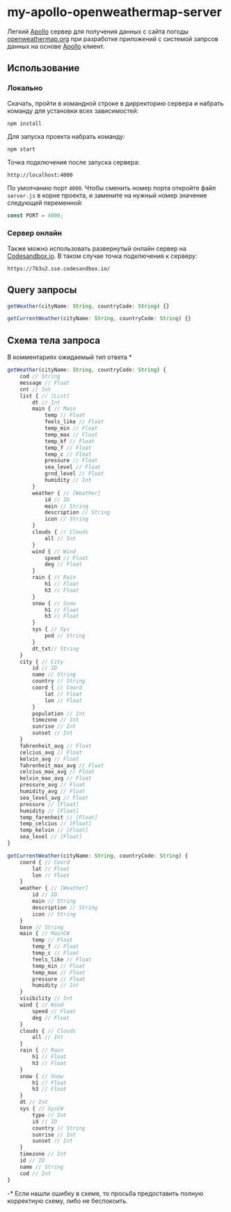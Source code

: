 # my-apollo-openweathermap-server

Легкий [Apollo](https://www.apollographql.com/docs/apollo-server/) сервер для получения данных с сайта погоды [openweathermap.org](openweathermap.org) при разработке приложений с системой запрсов данных на основе [Apollo](https://www.apollographql.com/docs/react/) клиент.

## Использование

### Локально

Скачать, пройти в командной строке в дирректорию сервера и набрать команду для установки всех зависимостей:

```
npm install
```

Для запуска проекта набрать команду:

```
npm start
```

Точка подключения после запуска сервера:

```
http://localhost:4000
```

По умолчанию порт `4000`. Чтобы сменить номер порта откройте файл `server.js` в корне проекта, и замените на нужный номер значение следующей переменной:

```js
const PORT = 4000;
```

### Сервер онлайн

Также можно использовать развернутый онлайн сервер на [Codesandbox.io](https://codesandbox.io/). В таком случае точка подключения к серверу:

```
https://7b3u2.sse.codesandbox.io/
```

## Query запросы

```js
getWeather(cityName: String, countryCode: String) {}

getCurrentWeather(cityName: String, countryCode: String) {}
```

## Схема тела запроса

В комментариях ожидаемый тип ответа \*

```js
getWeather(cityName: String, countryCode: String) {
    cod // String
    message // Float
    cnt // Int
    list { // [List]
        dt // Int
        main { // Main
            temp // Float
            feels_like // Float
            temp_min // Float
            temp_max // Float
            temp_kf // Float
            temp_f // Float
            temp_c // Float
            pressure // Float
            sea_level // Float
            grnd_level // Float
            humidity // Int
        }
        weather { // [Weather]
            id // ID
            main // String
            description // String
            icon // String
        }
        clouds { // Clouds
            all // Int
        }
        wind { // Wind
            speed // Float
            deg // Float
        }
        rain { // Rain
            h1 // Float
            h3 // Float
        }
        snow { // Snow
            h1 // Float
            h3 // Float
        }
        sys { // Sys
            pod // String
        }
        dt_txt// String
    }
    city { // City
        id // ID
        name // String
        country // String
        coord { // Coord
            lat // Float
            lon // Float
        }
        population // Int
        timezone // Int
        sunrise // Int
        sunset // Int
    }
    fahrenheit_avg // Float
    celcius_avg // Float
    kelvin_avg // Float
    fahrenheit_max_avg // Float
    celcius_max_avg // Float
    kelvin_max_avg // Float
    pressure_avg // Float
    humidity_avg // Float
    sea_level_avg // Float
    pressure // [Float]
    humidity // [Float]
    temp_farenheit // [Float]
    temp_celcius // [Float]
    temp_kelvin // [Float]
    sea_level // [Float]
}

getCurrentWeather(cityName: String, countryCode: String) {
    coord { // Coord
        lat // Float
        lon // Float
    }
    weather { // [Weather]
        id // ID
        main // String
        description // String
        icon // String
    }
    base // String
    main { // MainCW
        temp // Float
        temp_f // Float
        temp_c // Float
        feels_like // Float
        temp_min // Float
        temp_max // Float
        pressure // Float
        humidity // Int
    }
    visibility // Int
    wind { // Wind
        speed // Float
        deg // Float
    }
    clouds { // Clouds
        all // Int
    }
    rain { // Rain
        h1 // Float
        h3 // Float
    }
    snow { // Snow
        h1 // Float
        h3 // Float
    }
    dt // Int
    sys { // SysCW
        type // Int
        id // ID
        country // String
        sunrise // Int
        sunset // Int
    }
    timezone // Int
    id // ID
    name // String
    cod // Int
}
```

-\* Если нашли ошибку в схеме, то просьба предоставить полную корректную схему, либо не беспокоить.
